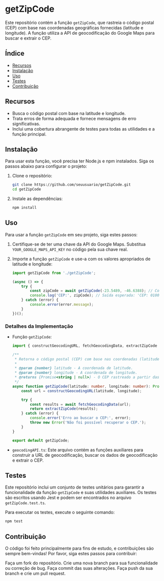 # getZipCode

Este repositório contém a função `getZipCode`, que rastreia o código postal (CEP) com base nas coordenadas geográficas fornecidas (latitude e longitude). A função utiliza a API de geocodificação do Google Maps para buscar e extrair o CEP.

## Índice

- [Recursos](#recursos)
- [Instalação](#instalação)
- [Uso](#uso)
- [Testes](#testes)
- [Contribuição](#contribuição)

## Recursos

- Busca o código postal com base na latitude e longitude.
- Trata erros de forma adequada e fornece mensagens de erro significativas.
- Inclui uma cobertura abrangente de testes para todas as utilidades e a função principal.

## Instalação

Para usar esta função, você precisa ter Node.js e npm instalados. Siga os passos abaixo para configurar o projeto:

1. Clone o repositório:
    ```sh
    git clone https://github.com/seuusuario/getZipCode.git
    cd getZipCode
    ```

2. Instale as dependências:
    ```sh
    npm install
    ```

## Uso

Para usar a função `getZipCode` em seu projeto, siga estes passos:

1. Certifique-se de ter uma chave da API do Google Maps. Substitua `YOUR_GOOGLE_MAPS_API_KEY` no código pela sua chave real.

2. Importe a função `getZipCode` e use-a com os valores apropriados de latitude e longitude:

    ```typescript
    import getZipCode from './getZipCode';

    (async () => {
        try {
            const zipCode = await getZipCode(-23.5489, -46.6388); // Coordenadas para São Paulo, SP, Brasil
            console.log('CEP:', zipCode); // Saída esperada: 'CEP: 01007040'
        } catch (error) {
            console.error(error.message);
        }
    })();
    ```

### Detalhes da Implementação

- Função `getZipCode`:
    ```typescript
    import { constructGeocodingURL, fetchGeocodingData, extractZipCode } from './services/geocodingAPI';

    /**
     * Retorna o código postal (CEP) com base nas coordenadas (latitude e longitude) recebidas.
     *
     * @param {number} latitude - A coordenada de latitude.
     * @param {number} longitude - A coordenada de longitude.
     * @returns {Promise<string | null>} - O CEP rastreado a partir das coordenadas.
     */
    async function getZipCode(latitude: number, longitude: number): Promise<string | null> {
        const url = constructGeocodingURL(latitude, longitude);

        try {
            const results = await fetchGeocodingData(url);
            return extractZipCode(results);
        } catch (error) {
            console.error('Erro ao buscar o CEP:', error);
            throw new Error('Não foi possível recuperar o CEP.');
        }
    }

    export default getZipCode;
    ```

- `geocodingAPI.ts`:
    Este arquivo contém as funções auxiliares para construir a URL de geocodificação, buscar os dados de geocodificação e extrair o CEP.

## Testes

Este repositório inclui um conjunto de testes unitários para garantir a funcionalidade da função `getZipCode` e suas utilidades auxiliares. Os testes são escritos usando Jest e podem ser encontrados no arquivo `getZipCode.test.ts`.

Para executar os testes, execute o seguinte comando:

```sh
npm test
```

## Contribuição
O código foi feito principalmente para fins de estudo, e contribuições são sempre bem-vindas! 
Por favor, siga estes passos para contribuir:

Faça um fork do repositório.
Crie uma nova branch para sua funcionalidade ou correção de bug.
Faça commit das suas alterações.
Faça push da sua branch e crie um pull request.